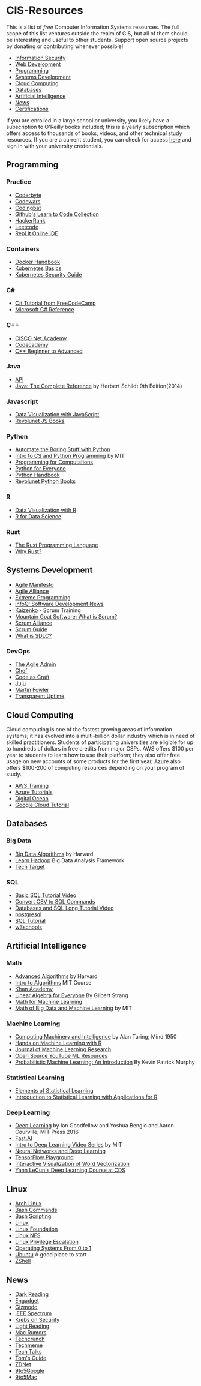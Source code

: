 # CIS-Resources

This is a list of <em>free</em> Computer Information Systems resources.  The full scope of this list ventures outside the realm of CIS, but all of them should be interesting and useful to other students. Support open source projects by donating or contributing whenever possible! 

* [Information Security](https://github.com/willisman31/CIS-Resources/tree/main/InfoSec)
* [Web Development](https://github.com/willisman31/CIS-Resources/tree/main/Webdev)
* [Programming](https://github.com/willisman31/CIS-Resources#programming)
* [Systems Development](https://github.com/willisman31/CIS-Resources#systems-development)
* [Cloud Computing](https://github.com/willisman31/CIS-Resources#cloud-computing)
* [Databases](https://github.com/willisman31/CIS-Resources#databases)
* [Artificial Intelligence](https://github.com/willisman31/CIS-Resources#artificial-intelligence)
* [News](https://github.com/willisman31/CIS-Resources#news)
* [Certifications](https://github.com/willisman31/CIS-Resources#certifications)

If you are enrolled in a large school or university, you likely have a subscription to O'Reilly books included; this is a yearly subscription which offers access to thousands of books, videos, and other technical study resources. If you are a current student, you can check for access [here](https://learning.oreilly.com/home/) and sign in with your university credentials.

## Programming

### Practice

* [Coderbyte](https://coderbyte.com)
* [Codewars](https://www.codewars.com/)
* [Codingbat](https://codingbat.com/java)
* [Github's Learn to Code Collection](https://github.com/collections/learn-to-code)
* [HackerRank](https://www.hackerrank.com/)
* [Leetcode](https://leetcode.com/)
* [Repl.It Online IDE](https://replit.com/)

### Containers

* [Docker Handbook](https://www.freecodecamp.org/news/the-docker-handbook/)
* [Kubernetes Basics](https://kubernetes.io/docs/tutorials/kubernetes-basics/)
* [Kubernetes Security Guide](https://www.techrepublic.com/resource-library/downloads/kubernetes-security-guide-free-pdf/)

### C#

* [C# Tutorial from FreeCodeCamp](https://www.youtube.com/watch?v=GhQdlIFylQ8)
* [Microsoft C# Reference](https://docs.microsoft.com/en-us/dotnet/csharp/programming-guide/)

### C++

* [CISCO Net Academy](https://www.netacad.com/courses/programming)
* [Codecademy](https://www.codecademy.com/)
* [C++ Beginner to Advanced](https://www.youtube.com/watch?v=8jLOx1hD3_o)

### Java

* [API](https://docs.oracle.com/javase/7/docs/api/)
* [Java: The Complete Reference](https://drive.google.com/file/d/1FWUTT4x8BI-v0_SIf50HHNvyKdPw1gYq/view) by Herbert Schildt 9th Edition(2014)

### Javascript

* [Data Visualization with JavaScript](https://www.freecodecamp.org/learn/data-visualization/)
* [Revolunet JS Books](https://jsbooks.revolunet.com/)

### Python

* [Automate the Boring Stuff with Python](https://automatetheboringstuff.com/)
* [Intro to CS and Python Programming](https://www.youtube.com/playlist?list=PLUl4u3cNGP63WbdFxL8giv4yhgdMGaZNA) by MIT
* [Programming for Computations](https://link.springer.com/book/10.1007/978-3-030-16877-3)
* [Python for Everyone](https://www.py4e.com/lessons)
* [Python Handbook](https://www.freecodecamp.org/news/the-python-handbook/)
* [Revolunet Python Books](https://pythonbooks.revolunet.com/)

### R

* [Data Visualization with R](https://socviz.co/)
* [R for Data Science](https://r4ds.had.co.nz/introduction.html)

### Rust

* [The Rust Programming Language](https://doc.rust-lang.org/stable/book/title-page.html)
* [Why Rust?](https://www.oreilly.com/content/why-rust/)

## Systems Development

* [Agile Manifesto](https://agilemanifesto.org/)
* [Agile Alliance](https://www.agilealliance.org/)
* [Extreme Programming](https://ronjeffries.com/xprog/what-is-extreme-programming/)
* [infoQ: Software Development News](https://www.infoq.com/?variant=homepage_collections)
* [Kaizenko](https://www.kaizenko.com/) - Scrum Training
* [Mountain Goat Software: What is Scrum?](https://www.mountaingoatsoftware.com/agile/scrum)
* [Scrum Alliance](https://www.scrumalliance.org/)
* [Scrum Guide](https://scrumguides.org/)
* [What is SDLC?](https://www.freecodecamp.org/news/what-is-sdlc-software-development-life-cycle-phases-methodologies-and-processes-explained/)

### DevOps

* [The Agile Admin](https://theagileadmin.com/)
* [Chef](https://www.chef.io/blog)
* [Code as Craft](https://codeascraft.com/)
* [Juju](https://jaas.ai/)
* [Martin Fowler](https://martinfowler.com/)
* [Transparent Uptime](http://www.transparentuptime.com/)

## Cloud Computing

Cloud computing is one of the fastest growing areas of information systems; it has evolved into a multi-billion dollar industry which is in need of skilled practitioners. Students of participating universities are eligible for up to hundreds of dollars in free credits from major CSPs.  AWS offers $100 per year to students to learn how to use their platform; they also offer free usage on new accounts of some products for the first year, Azure also offers $100-200 of computing resources depending on your program of study.

* [AWS Training](https://www.aws.training/)
* [Azure Tutorials](https://docs.microsoft.com/en-us/learn/browse/?terms=Azure)
* [Digital Ocean](https://www.digitalocean.com/community/tutorials)
* [Google Cloud Tutorial](https://cloud.google.com/docs/get-started)

## Databases

### Big Data

* [Big Data Algorithms](https://www.youtube.com/playlist?list=PL2SOU6wwxB0v1kQTpqpuu5kEJo2i-iUyf) by Harvard
* [Learn Hadoop](https://www.tutorialspoint.com/hadoop/index.htm) Big Data Analysis Framework
* [Tech Target](https://searchoracle.techtarget.com/)

### SQL

* [Basic SQL Tutorial Video](https://www.youtube.com/watch?v=HXV3zeQKqGY&t=3159s)
* [Convert CSV to SQL Commands](https://www.convertcsv.com/csv-to-sql.htm)
* [Databases and SQL Long Tutorial Video](https://www.youtube.com/watch?v=4cWkVbC2bNE&t=596s)
* [postgresql](https://www.postgresql.org/)
* [SQL Tutorial](https://www.sqltutorial.org/)
* [w3schools](https://www.w3schools.com/sql/)

## Artificial Intelligence

### Math

* [Advanced Algorithms](https://www.youtube.com/playlist?list=PL2SOU6wwxB0uP4rJgf5ayhHWgw7akUWSf) by Harvard
* [Intro to Algorithms](http://stellar.mit.edu/S/course/6/sp06/6.046/) MIT Course
* [Khan Academy](https://www.khanacademy.org/math)
* [Linear Algebra for Everyone](http://math.mit.edu/~gs/everyone/) By Gilbert Strang
* [Math for Machine Learning](https://mml-book.github.io/book/mml-book.pdf)
* [Math of Big Data and Machine Learning](https://www.youtube.com/playlist?list=PLUl4u3cNGP62uI_DWNdWoIMsgPcLGOx-V) by MIT

### Machine Learning

* [Computing Machinery and Intelligence](https://www.csee.umbc.edu/courses/471/papers/turing.pdf) by Alan Turing; Mind 1950
* [Hands on Machine Learning with R](https://bradleyboehmke.github.io/HOML/)
* [Journal of Machine Learning Research](https://www.jmlr.org/)
* [Open Source YouTube ML Resources](https://laconicml.com/computer-science-curriculum-youtube-videos/)
* [Probabilistic Machine Learning: An Introduction](https://probml.github.io/pml-book/book1.html) By Kevin Patrick Murphy

### Statistical Learning

* [Elements of Statistical Learning](http://web.stanford.edu/~hastie/ElemStatLearn/)
* [Introduction to Statistical Learning with Applications for R](https://drive.google.com/file/d/1kKGNXAmR2IYo9FUAbaU7iUfr1d7zgBcn/view?usp=sharing)

### Deep Learning

* [Deep Learning](https://www.deeplearningbook.org/) by Ian Goodfellow and Yoshua Bengio and Aaron Courville; MIT Press 2016
* [Fast.AI](https://course.fast.ai/)
* [Intro to Deep Learning Video Series](https://www.youtube.com/playlist?list=PLtBw6njQRU-rwp5__7C0oIVt26ZgjG9NI) by MIT
* [Neural Networks and Deep Learning](http://neuralnetworksanddeeplearning.com/)
* [TensorFlow Playground](http://playground.tensorflow.org/#activation=relu&batchSize=10&dataset=spiral&regDataset=reg-plane&learningRate=0.03&regularizationRate=0&noise=0&networkShape=8,8,4,2&seed=0.32263&showTestData=false&discretize=false&percTrainData=50&x=true&y=true&xTimesY=false&xSquared=false&ySquared=false&cosX=false&sinX=false&cosY=false&sinY=false&collectStats=false&problem=classification&initZero=false&hideText=false)
* [Interactive Visualization of Word Vectorization](https://github.com/lamyiowce/word2viz)
* [Yann LeCun's Deep Learning Course at CDS](https://cds.nyu.edu/deep-learning/)

## Linux

* [Arch Linux](https://archlinux.org/)
* [Bash Commands](https://ss64.com/bash/)
* [Bash Scripting](https://www.shellscript.sh/index.html)
* [Linux](https://www.linux.org/)
* [Linux Foundation](https://www.linuxfoundation.org/)
* [Linux NFS](http://nfs.sourceforge.net/)
* [Linux Privilege Escalation](https://tbhaxor.com/linux-privilege-escalation/)
* [Operating Systems From 0 to 1](https://github.com/tuhdo/os01/blob/master/Operating_Systems_From_0_to_1.pdf)
* [Ubuntu](https://ubuntu.com/) A good place to start
* [ZShell](https://zsh.sourceforge.io/Guide/)

## News

* [Dark Reading](https://www.darkreading.com/)
* [Engadget](https://www.engadget.com/)
* [Gizmodo](https://gizmodo.com/)
* [IEEE Spectrum](https://spectrum.ieee.org/)
* [Krebs on Security](https://krebsonsecurity.com/)
* [Light Reading](https://www.lightreading.com/)
* [Mac Rumors](https://www.macrumors.com/)
* [Techcrunch](https://techcrunch.com/)
* [Techmeme](https://www.techmeme.com/)
* [Tech Talks](https://bdtechtalks.com/)
* [Tom's Guide](https://www.tomsguide.com/)
* [ZDNet](https://www.zdnet.com/)
* [9to5Google](https://9to5google.com/)
* [9to5Mac](https://9to5mac.com/)
